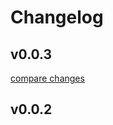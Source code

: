 # Changelog


## v0.0.3

[compare changes](https://github.com/dudztroyer/slack-mcp-server/compare/v0.0.2...v0.0.3)

## v0.0.2

